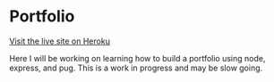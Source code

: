 # Portfolio

[Visit the live site on Heroku](https://desolate-journey-59589.herokuapp.com/)

Here I will be working on learning how to build a portfolio using node, express, and pug. This is a work in progress and may be slow going.
